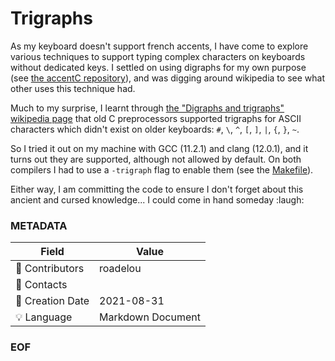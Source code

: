 # Trigraphs

As my keyboard doesn't support french accents, I have come to explore various techniques to support typing complex characters on keyboards without dedicated keys. I settled on using digraphs for my own purpose (see [the accentC repository](https://github.com/roadelou/accentC)), and was digging around wikipedia to see what other uses this technique had.

Much to my surprise, I learnt through [the "Digraphs and trigraphs" wikipedia page](https://en.wikipedia.org/wiki/Digraphs_and_trigraphs) that old C preprocessors supported trigraphs for ASCII characters which didn't exist on older keyboards: `#`, `\`, `^`, `[`, `]`, `|`, `{`, `}`, `~`.

So I tried it out on my machine with GCC (11.2.1) and clang (12.0.1), and it turns out they are supported, although not allowed by default. On both compilers I had to use a `-trigraph` flag to enable them (see the [Makefile](Makefile)).

Either way, I am committing the code to ensure I don't forget about this ancient and cursed knowledge... I could come in hand someday :laugh:

### METADATA

Field | Value
--- | ---
:pencil: Contributors | roadelou
:email: Contacts | 
:date: Creation Date | 2021-08-31
:bulb: Language | Markdown Document

### EOF
